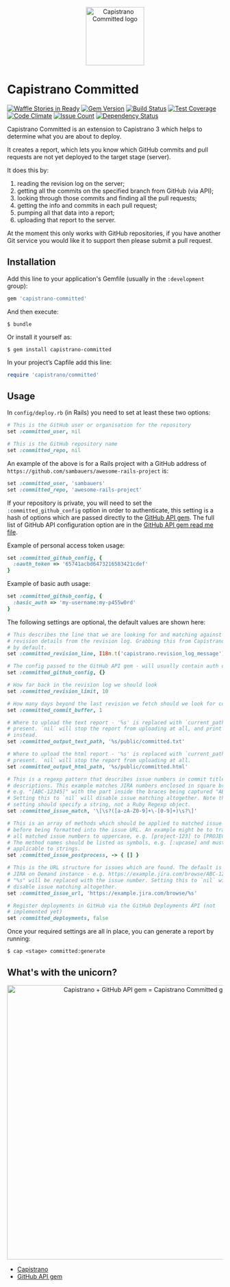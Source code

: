 <div align="center">
  <a href="https://github.com/sambauers/capistrano-committed"><img width="136" src="https://github.com/sambauers/capistrano-committed/raw/master/icons/capricorn.png" alt="Capistrano Committed logo" /></a>
</div>

# Capistrano Committed

[![Waffle Stories in Ready](https://badge.waffle.io/sambauers/capistrano-committed.svg?label=ready&title=waffle%20ready)](http://waffle.io/sambauers/capistrano-committed)
[![Gem Version](https://badge.fury.io/rb/capistrano-committed.svg)](https://badge.fury.io/rb/capistrano-committed)
[![Build Status](https://travis-ci.org/sambauers/capistrano-committed.svg?branch=master)](https://travis-ci.org/sambauers/capistrano-committed)
[![Test Coverage](https://codeclimate.com/github/sambauers/capistrano-committed/badges/coverage.svg)](https://codeclimate.com/github/sambauers/capistrano-committed/coverage)
[![Code Climate](https://codeclimate.com/github/sambauers/capistrano-committed/badges/gpa.svg)](https://codeclimate.com/github/sambauers/capistrano-committed)
[![Issue Count](https://codeclimate.com/github/sambauers/capistrano-committed/badges/issue_count.svg)](https://codeclimate.com/github/sambauers/capistrano-committed)
[![Dependency Status](https://gemnasium.com/sambauers/capistrano-committed.svg)](https://gemnasium.com/sambauers/capistrano-committed)

Capistrano Committed is an extension to Capistrano 3 which helps to determine what you are about to deploy.

It creates a report, which lets you know which GitHub commits and pull requests are not yet deployed to the target stage (server).

It does this by:

1. reading the revision log on the server;
2. getting all the commits on the specified branch from GitHub (via API);
3. looking through those commits and finding all the pull requests;
4. getting the info and commits in each pull request;
5. pumping all that data into a report;
6. uploading that report to the server.

At the moment this only works with GitHub repositories, if you have another Git service you would like it to support then please submit a pull request.

## Installation

Add this line to your application's Gemfile (usually in the `:development` group):

```ruby
gem 'capistrano-committed'
```

And then execute:

    $ bundle

Or install it yourself as:

    $ gem install capistrano-committed

In your project’s Capfile add this line:

```ruby
require 'capistrano/committed'
```

## Usage

In `config/deploy.rb` (in Rails) you need to set at least these two options:

```ruby
# This is the GitHub user or organisation for the repository
set :committed_user, nil

# This is the GitHub repository name
set :committed_repo, nil
```

An example of the above is for a Rails project with a GitHub address of `https://github.com/sambauers/awesome-rails-project` is:

```ruby
set :committed_user, 'sambauers'
set :committed_repo, 'awesome-rails-project'
```

If your repository is private, you will need to set the `:committed_github_config` option in order to authenticate, this setting is a hash of options which are passed directly to the [GitHub API gem](https://github.com/peter-murach/github). The full list of GitHub API configuration option are in the [GitHub API gem read me file](https://github.com/peter-murach/github#2-configuration).

Example of personal access token usage:

```ruby
set :committed_github_config, {
  :oauth_token => '65741acbd6473216583421cdef'
}
```

Example of basic auth usage:

```ruby
set :committed_github_config, {
  :basic_auth => 'my-username:my-p455w0rd'
}
```

The following settings are optional, the default values are shown here:

```ruby
# This describes the line that we are looking for and matching against to get
# revision details from the revision log. Grabbing this from Capistrano locales
# by default.
set :committed_revision_line, I18n.t('capistrano.revision_log_message')

# The config passed to the GitHub API gem - will usually contain auth details.
set :committed_github_config, {}

# How far back in the revision log we should look
set :committed_revision_limit, 10

# How many days beyond the last revision we fetch should we look for commits
set :committed_commit_buffer, 1

# Where to upload the text report - '%s' is replaced with `current_path` if
# present. `nil` will stop the report from uploading at all, and print to STDOUT
# instead.
set :committed_output_text_path, '%s/public/committed.txt'

# Where to upload the html report - '%s' is replaced with `current_path` if
# present. `nil` will stop the report from uploading at all.
set :committed_output_html_path, '%s/public/committed.html'

# This is a regexp pattern that describes issue numbers in commit titles and
# descriptions. This example matches JIRA numbers enclosed in square braces -
# e.g. "[ABC-12345]" with the part inside the braces being captured "ABC-12345".
# Setting this to `nil` will disable issue matching altogether. Note that this
# setting should specify a string, not a Ruby Regexp object.
set :committed_issue_match, '\[\s?([a-zA-Z0-9]+\-[0-9]+)\s?\]'

# This is an array of methods which should be applied to matched issue numbers
# before being formatted into the issue URL. An example might be to transform
# all matched issue numbers to uppercase, e.g. [project-123] to [PROJECT-123].
# The method names should be listed as symbols, e.g. [:upcase] and must be
# applicable to strings.
set :committed_issue_postprocess, -> { [] }

# This is the URL structure for issues which are found. The default is for a
# JIRA on Demand instance - e.g. https://example.jira.com/browse/ABC-12345
# "%s" will be replaced with the issue number. Setting this to `nil` will also
# disable issue matching altogether.
set :committed_issue_url, 'https://example.jira.com/browse/%s'

# Register deployments in GitHub via the GitHub Deployments API (not
# implemented yet)
set :committed_deployments, false
```

Once your required settings are all in place, you can generate a report by running:

```shell
$ cap <stage> committed:generate
```

## What's with the unicorn?

<div align="center">
  <a href="https://github.com/sambauers/capistrano-committed"><img width="640" src="https://github.com/sambauers/capistrano-committed/raw/master/icons/capricorn_equation.png" alt="Capistrano + GitHub API gem = Capistrano Committed gem" /></a>
</div>

* [Capistrano](http://capistranorb.com)
* [GitHub API gem](https://github.com/peter-murach/github)


